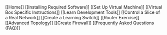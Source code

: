 [[Home]]
[[Installing Required Software]]
[[Set Up Virtual Machine]]
[[Virtual Box Specific Instructions]]
[[Learn Development Tools]]
[[Control a Slice of a Real Network]]
[[Create a Learning Switch]]
[[Router Exercise]]
[[Advanced Topology]]
[[Create Firewall]]
[[Frequently Asked Questions (FAQ)]]